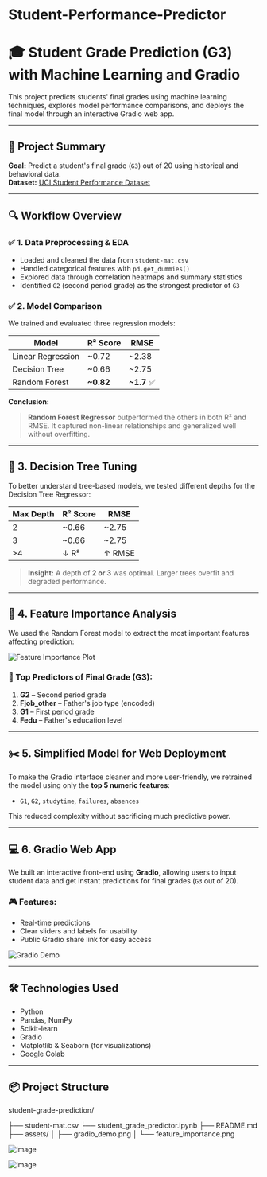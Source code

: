 # Student-Performance-Predictor

# 🎓 Student Grade Prediction (G3) with Machine Learning and Gradio

This project predicts students' final grades using machine learning techniques, explores model performance comparisons, and deploys the final model through an interactive Gradio web app.

---

## 📌 Project Summary

**Goal:** Predict a student's final grade (`G3`) out of 20 using historical and behavioral data.  
**Dataset:** [UCI Student Performance Dataset](https://archive.ics.uci.edu/ml/datasets/Student+Performance)

---

## 🔍 Workflow Overview

### ✅ 1. Data Preprocessing & EDA

- Loaded and cleaned the data from `student-mat.csv`
- Handled categorical features with `pd.get_dummies()`
- Explored data through correlation heatmaps and summary statistics
- Identified `G2` (second period grade) as the strongest predictor of `G3`

### ✅ 2. Model Comparison

We trained and evaluated three regression models:

| Model                | R² Score | RMSE   |
|---------------------|----------|--------|
| Linear Regression    | ~0.72    | ~2.38  |
| Decision Tree        | ~0.66    | ~2.75  |
| Random Forest        | **~0.82**| **~1.7** ✅ |

**Conclusion:**  
> **Random Forest Regressor** outperformed the others in both R² and RMSE. It captured non-linear relationships and generalized well without overfitting.

---

## 🌲 3. Decision Tree Tuning

To better understand tree-based models, we tested different depths for the Decision Tree Regressor:

| Max Depth | R² Score | RMSE   |
|-----------|----------|--------|
| 2         | ~0.66    | ~2.75  |
| 3         | ~0.66    | ~2.75  |
| >4        | ↓ R²     | ↑ RMSE |

> **Insight:** A depth of **2 or 3** was optimal. Larger trees overfit and degraded performance.

---

## 🧠 4. Feature Importance Analysis

We used the Random Forest model to extract the most important features affecting prediction:

![Feature Importance Plot](assets/feature_importance.png)

### 🎯 Top Predictors of Final Grade (G3):
1. **G2** – Second period grade
2. **Fjob_other** – Father's job type (encoded)
3. **G1** – First period grade
4. **Fedu** – Father's education level

---

## ✂️ 5. Simplified Model for Web Deployment

To make the Gradio interface cleaner and more user-friendly, we retrained the model using only the **top 5 numeric features**:

- `G1`, `G2`, `studytime`, `failures`, `absences`

This reduced complexity without sacrificing much predictive power.

---

## 💻 6. Gradio Web App

We built an interactive front-end using **Gradio**, allowing users to input student data and get instant predictions for final grades (`G3` out of 20).

### 🎮 Features:
- Real-time predictions
- Clear sliders and labels for usability
- Public Gradio share link for easy access

![Gradio Demo](assets/gradio_demo.png)

---

## 🛠 Technologies Used

- Python
- Pandas, NumPy
- Scikit-learn
- Gradio
- Matplotlib & Seaborn (for visualizations)
- Google Colab

---

## 📦 Project Structure

student-grade-prediction/

├── student-mat.csv
├── student_grade_predictor.ipynb
├── README.md
├── assets/
│ ├── gradio_demo.png
│ └── feature_importance.png

![image](https://github.com/user-attachments/assets/c9d1b033-3aae-4f64-86e6-9914823d0163)


![image](https://github.com/user-attachments/assets/f92be522-158d-45d6-a160-070193b4357c)

